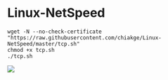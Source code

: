 # Linux-NetSpeed
```
wget -N --no-check-certificate "https://raw.githubusercontent.com/chiakge/Linux-NetSpeed/master/tcp.sh"
chmod +x tcp.sh
./tcp.sh
```

![](http://yangwenqing.com/files/image/F6XveP.png)
